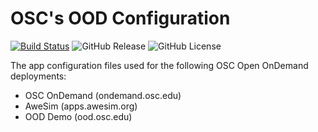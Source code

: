# OSC's OOD Configuration

[![Build Status](https://travis-ci.org/OSC/osc-ood-config.svg?branch=master)](https://travis-ci.org/OSC/osc-ood-config)
![GitHub Release](https://img.shields.io/github/release/OSC/osc-ood-config.svg)
![GitHub License](https://img.shields.io/github/license/OSC/osc-ood-config.svg)

The app configuration files used for the following OSC Open OnDemand
deployments:

- OSC OnDemand (ondemand.osc.edu)
- AweSim (apps.awesim.org)
- OOD Demo (ood.osc.edu)
